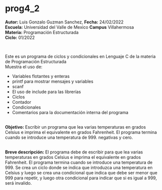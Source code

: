 # prog4_2
<p><b>Autor:</b> Luis Gonzalo Guzman Sanchez, <b>Fecha:</b> 24/02/2022 <br>
  <b>Escuela:</b> Universidad del Valle de Mexico <b>Campus</b> Villahermosa <br>
  <b>Materia:</b> Programación Estructurada <br>
  <b>Ciclo:</b> 01/2022</p>
<br>
<p>Este es un programa de ciclos y condicionales en Lenguaje C de la materia de Programación Estructurada<br>
Muestra el uso de:
  <ul>
    <li>Variables flotantes y enteras</li>
    <li>printf para mostrar mensajes y variables</li>
    <li>scanf</li>
    <li>El uso de include para las librerías</li>
    <li>Ciclos</li>
    <li>Contador</li>
    <li>Condicionales</li>
    <li>Comentarios para la documentación interna del programa</li>
    </ul>
    </p>
<br>
<b>Objetivo:</b> Escribir un programa que lea varias temperaturas en grados Celsius e imprima el equivalente en grados Fahrenheit. El programa termina cuando se introduce una temperatura de 999.
negativas y cero.
<br>
<br>
<p><b>Breve descripción:</b> 
El programa debe de escribir para que lea varias temperaturas en grados Celsius e imprima el equivalente en grados Fahrenheit. El programa termina cuando se introduce una temperatura de 999. Se crea un ciclo donde se indica que introduzca una temperatura en Celsius y luego se crea una condicional que indica que debe ser menor que 999 para repetir, y luego otra condicional para indicar que si es igual a 999, será invalido.
</p>
